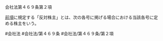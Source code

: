 会社法第４６９条第２項

[前項](会社法＿＿＿＿第４６９条第１項)に規定する「反対株主」とは、次の各号に掲げる場合における当該各号に定める株主をいう。

#会社法
#会社法/第４６９条
#会社法/第４６９条/第２項
